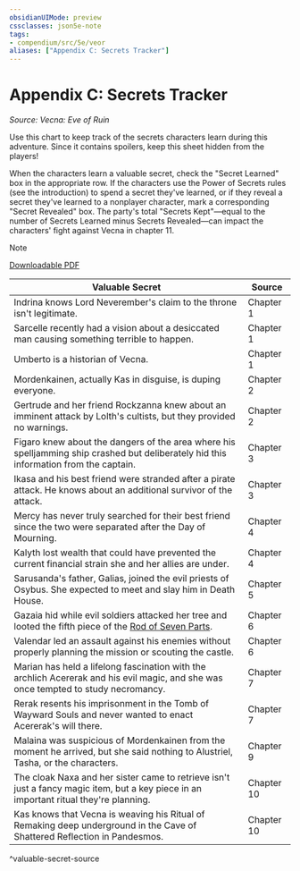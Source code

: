 ```yaml
---
obsidianUIMode: preview
cssclasses: json5e-note
tags:
- compendium/src/5e/veor
aliases: ["Appendix C: Secrets Tracker"]
---
```

# Appendix C: Secrets Tracker
*Source: Vecna: Eve of Ruin* 

Use this chart to keep track of the secrets characters learn during this adventure. Since it contains spoilers, keep this sheet hidden from the players!

When the characters learn a valuable secret, check the "Secret Learned" box in the appropriate row. If the characters use the Power of Secrets rules (see the introduction) to spend a secret they've learned, or if they reveal a secret they've learned to a nonplayer character, mark a corresponding "Secret Revealed" box. The party's total "Secrets Kept"—equal to the number of Secrets Learned minus Secrets Revealed—can impact the characters' fight against Vecna in chapter 11.

> [!note]
> [Downloadable PDF](https://raw.githubusercontent.com/5etools-mirror-3/5etools-img/main/pdf/VEoR/secrets-tracker.pdf)

| Valuable Secret | Source |
|-----------------|--------|
| Indrina knows Lord Neverember's claim to the throne isn't legitimate. | Chapter 1 |
| Sarcelle recently had a vision about a desiccated man causing something terrible to happen. | Chapter 1 |
| Umberto is a historian of Vecna. | Chapter 1 |
| Mordenkainen, actually Kas in disguise, is duping everyone. | Chapter 2 |
| Gertrude and her friend Rockzanna knew about an imminent attack by Lolth's cultists, but they provided no warnings. | Chapter 2 |
| Figaro knew about the dangers of the area where his spelljamming ship crashed but deliberately hid this information from the captain. | Chapter 3 |
| Ikasa and his best friend were stranded after a pirate attack. He knows about an additional survivor of the attack. | Chapter 3 |
| Mercy has never truly searched for their best friend since the two were separated after the Day of Mourning. | Chapter 4 |
| Kalyth lost wealth that could have prevented the current financial strain she and her allies are under. | Chapter 4 |
| Sarusanda's father, Galias, joined the evil priests of Osybus. She expected to meet and slay him in Death House. | Chapter 5 |
| Gazaia hid while evil soldiers attacked her tree and looted the fifth piece of the [Rod of Seven Parts](compendium/items/rod-of-seven-parts-veor.md). | Chapter 6 |
| Valendar led an assault against his enemies without properly planning the mission or scouting the castle. | Chapter 6 |
| Marian has held a lifelong fascination with the archlich Acererak and his evil magic, and she was once tempted to study necromancy. | Chapter 7 |
| Rerak resents his imprisonment in the Tomb of Wayward Souls and never wanted to enact Acererak's will there. | Chapter 7 |
| Malaina was suspicious of Mordenkainen from the moment he arrived, but she said nothing to Alustriel, Tasha, or the characters. | Chapter 9 |
| The cloak Naxa and her sister came to retrieve isn't just a fancy magic item, but a key piece in an important ritual they're planning. | Chapter 10 |
| Kas knows that Vecna is weaving his Ritual of Remaking deep underground in the Cave of Shattered Reflection in Pandesmos. | Chapter 10 |
^valuable-secret-source
